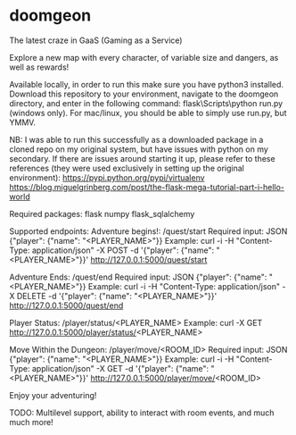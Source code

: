 # doomgeon
The latest craze in GaaS (Gaming as a Service)

Explore a new map with every character, of variable size and dangers, as well as rewards!

Available locally, in order to run this make sure you have python3 installed.  Download this repository to your environment, navigate to the doomgeon directory, and enter in the following command: flask\Scripts\python run.py (windows only).  For mac/linux, you should be able to simply use run.py, but YMMV.

NB: I was able to run this successfully as a downloaded package in a cloned repo on my original system, but have issues with python on my secondary.  If there are issues around starting it up, please refer to these references (they were used exclusively in setting up the original environment):
https://pypi.python.org/pypi/virtualenv
https://blog.miguelgrinberg.com/post/the-flask-mega-tutorial-part-i-hello-world

Required packages:
flask
numpy
flask_sqlalchemy

Supported endpoints:
  Adventure begins!:
    /quest/start
    Required input: JSON {"player": {"name": "<PLAYER_NAME>"}}
    Example:
      curl -i -H "Content-Type: application/json" -X POST -d '{"player": {"name": "<PLAYER_NAME>"}}' http://127.0.0.1:5000/quest/start
  
  Adventure Ends:
    /quest/end
    Required input: JSON {"player": {"name": "<PLAYER_NAME>"}}
    Example: 
      curl -i -H "Content-Type: application/json" -X DELETE -d '{"player": {"name": "<PLAYER_NAME>"}}' http://127.0.0.1:5000/quest/end
  
  Player Status:
    /player/status/<PLAYER_NAME>
    Example: 
      curl -X GET http://127.0.0.1:5000/player/status/<PLAYER_NAME>
      
  Move Within the Dungeon:
    /player/move/<ROOM_ID>
    Required input: JSON {"player": {"name": "<PLAYER_NAME>"}}
    Example: 
      curl -i -H "Content-Type: application/json" -X GET -d '{"player": {"name": "<PLAYER_NAME>"}}' http://127.0.0.1:5000/player/move/<ROOM_ID>
      
 Enjoy your adventuring!
 
 TODO: Multilevel support, ability to interact with room events, and much much more!
    
